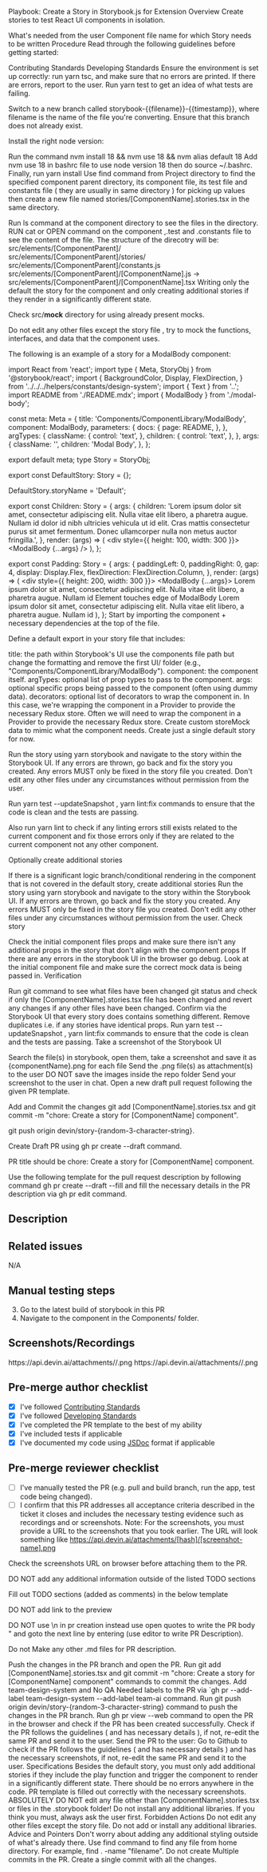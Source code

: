 Playbook: Create a Story in Storybook.js for Extension
Overview
Create stories to test React UI components in isolation.

What's needed from the user
Component file name for which Story needs to be written
Procedure
Read through the following guidelines before getting started:

Contributing Standards
Developing Standards
Ensure the environment is set up correctly: run yarn tsc, and make sure that no errors are printed. If there are errors, report to the user. Run yarn test to get an idea of what tests are failing.

Switch to a new branch called storybook-{{filename}}-{{timestamp}}, where filename is the name of the file you're converting. Ensure that this branch does not already exist.

Install the right node version:

Run the command nvm install 18 && nvm use 18 && nvm alias default 18
Add nvm use 18 in bashrc file to use node version 18 then do source ~/.bashrc.
Finally, run yarn install
Use find command from Project directory to find the specified component parent directory, its component file, its test file and constants file ( they are usually in same directory ) for picking up values then create a new file named stories/[ComponentName].stories.tsx in the same directory.

Run ls command at the component directory to see the files in the directory.
RUN cat or OPEN command on the component ,.test and .constants file to see the content of the file.
The structure of the direcotry will be:
src/elements/[ComponentParent]/
src/elements/[ComponentParent]/stories/
src/elements/[ComponentParent]/constants.js
src/elements/[ComponentParent]/[ComponentName].js -> src/elements/[ComponentParent]/[ComponentName].tsx
Writing only the default the story for the component and only creating additional stories if they render in a significantly different state.

Check src/__mock__ directory for using already present mocks.

Do not edit any other files except the story file , try to mock the functions, interfaces, and data that the component uses.

The following is an example of a story for a ModalBody component:

  import React from 'react';
  import type { Meta, StoryObj } from '@storybook/react';
  import {
    BackgroundColor,
    Display,
    FlexDirection,
  } from '../../../helpers/constants/design-system';
  import { Text } from '..';
  import README from './README.mdx';
  import { ModalBody } from './modal-body';

  const meta: Meta<typeof ModalBody> = {
    title: 'Components/ComponentLibrary/ModalBody',
    component: ModalBody,
    parameters: {
      docs: {
        page: README,
      },
    },
    argTypes: {
      className: {
        control: 'text',
      },
      children: {
        control: 'text',
      },
    },
    args: {
      className: '',
      children: 'Modal Body',
    },
  };

  export default meta;
  type Story = StoryObj<typeof ModalBody>;

  export const DefaultStory: Story = {};

  DefaultStory.storyName = 'Default';

  export const Children: Story = {
    args: {
      children:
        'Lorem ipsum dolor sit amet, consectetur adipiscing elit. Nulla vitae elit libero, a pharetra augue. Nullam id dolor id nibh ultricies vehicula ut id elit. Cras mattis consectetur purus sit amet fermentum. Donec ullamcorper nulla non metus auctor fringilla.',
    },
    render: (args) => (
      <div style={{ height: 100, width: 300 }}>
        <ModalBody {...args} />
      </div>
    ),
  };

  export const Padding: Story = {
    args: {
      paddingLeft: 0,
      paddingRight: 0,
      gap: 4,
      display: Display.Flex,
      flexDirection: FlexDirection.Column,
    },
    render: (args) => (
      <div style={{ height: 200, width: 300 }}>
        <ModalBody {...args}>
          <Text paddingLeft={4} paddingRight={4}>
            Lorem ipsum dolor sit amet, consectetur adipiscing elit. Nulla vitae
            elit libero, a pharetra augue. Nullam id
          </Text>
          <Text
            backgroundColor={BackgroundColor.primaryMuted}
            paddingLeft={4}
            paddingRight={4}
          >
            Element touches edge of ModalBody
          </Text>
          <Text paddingLeft={4} paddingRight={4}>
            Lorem ipsum dolor sit amet, consectetur adipiscing elit. Nulla vitae
            elit libero, a pharetra augue. Nullam id
          </Text>
        </ModalBody>
      </div>
    ),
  };
Start by importing the component + necessary dependencies at the top of the file.

Define a default export in your story file that includes:

title: the path within Storybook's UI use the components file path but change the formatting and remove the first UI/ folder (e.g., "Components/ComponentLibrary/ModalBody").
component: the component itself.
argTypes: optional list of prop types to pass to the component.
args: optional specific props being passed to the component (often using dummy data).
decorators: optional list of decorators to wrap the component in. In this case, we're wrapping the component in a Provider to provide the necessary Redux store.
Often we will need to wrap the component in a Provider to provide the necessary Redux store. Create custom storeMock data to mimic what the component needs.
Create just a single default story for now.

Run the story using yarn storybook and navigate to the story within the Storybook UI. If any errors are thrown, go back and fix the story you created. Any errors MUST only be fixed in the story file you created. Don't edit any other files under any circumstances without permission from the user.

Run yarn test --updateSnapshot , yarn lint:fix commands to ensure that the code is clean and the tests are passing.

Also run yarn lint to check if any linting errors still exists related to the current component and fix those errors only if they are related to the current component not any other component.

Optionally create additional stories

If there is a significant logic branch/conditional rendering in the component that is not covered in the default story, create additional stories
Run the story using yarn storybook and navigate to the story within the Storybook UI. If any errors are thrown, go back and fix the story you created. Any errors MUST only be fixed in the story file you created. Don't edit any other files under any circumstances without permission from the user.
Check story

Check the initial component files props and make sure there isn't any additional props in the story that don't align with the component props
If there are any errors in the storybook UI in the browser go debug. Look at the initial component file and make sure the correct mock data is being passed in.
Verification

Run git command to see what files have been changed git status and check if only the [ComponentName].stories.tsx file has been changed and revert any changes if any other files have been changed.
Confirm via the Storybook UI that every story does contains something different. Remove duplicates i.e. if any stories have identical props.
Run yarn test --updateSnapshot , yarn lint:fix commands to ensure that the code is clean and the tests are passing.
Take a screenshot of the Storybook UI

Search the file(s) in storybook, open them, take a screenshot and save it as {componentName}.png for each file
Send the .png file(s) as attachment(s) to the user
DO NOT save the images inside the repo folder
Send your screenshot to the user in chat.
Open a new draft pull request following the given PR template.

Add and Commit the changes git add [ComponentName].stories.tsx and git commit -m "chore: Create a story for [ComponentName] component".

git push origin devin/story-{random-3-character-string}.

Create Draft PR using gh pr create --draft command.

PR title should be chore: Create a story for [ComponentName] component.

Use the following template for the pull request description by following command gh pr create --draft --fill and fill the necessary details in the PR description via gh pr edit command.

  ## **Description**

  <!--
  [TODO]
  Write a short description of the changes included in this pull request, also include relevant motivation and context. Have in mind the following questions:
  1. What is the reason for the change?
  2. What is the improvement/solution?
  -->

  ## **Related issues**
  N/A

  ## **Manual testing steps**

  3. Go to the latest build of storybook in this PR
  4. Navigate to the <componentName> component in the Components/ folder.

  ## **Screenshots/Recordings**

  <Case1-screenshot-url>
  https://api.devin.ai/attachments/<hash>/<screenshot-name>.png

  <Case2-screenshot-url>
  https://api.devin.ai/attachments/<hash>/<screenshot-name>.png

  ## **Pre-merge author checklist**

  - [X] I've followed [Contributing Standards](<link>)
  - [X] I've followed [Developing Standards](<link>)
  - [X] I've completed the PR template to the best of my ability
  - [X] I've included tests if applicable
  - [X] I've documented my code using [JSDoc](https://jsdoc.app/) format if applicable

  ## **Pre-merge reviewer checklist**

  - [ ] I've manually tested the PR (e.g. pull and build branch, run the app, test code being changed).
  - [ ] I confirm that this PR addresses all acceptance criteria described in the ticket it closes and includes the necessary testing evidence such as recordings and or screenshots.
Note: For the screenshots, you must provide a URL to the screenshots that you took earlier. The URL will look something like https://api.devin.ai/attachments/[hash]/[screenshot-name].png

Check the screenshots URL on browser before attaching them to the PR.

DO NOT add any additional information outside of the listed TODO sections

Fill out TODO sections (added as comments) in the below template

DO NOT add link to the preview

DO NOT use \n in pr creation instead use open quotes to write the PR body " and goto the next line by entering (use editor to write PR Description).

Do not Make any other .md files for PR description.

Push the changes in the PR branch and open the PR.
Run git add [ComponentName].stories.tsx and git commit -m "chore: Create a story for [ComponentName] component" commands to commit the changes.
Add team-design-system and No QA Needed labels to the PR via `gh pr --add-label team-design-system --add-label team-ai command.
Run git push origin devin/story-{random-3-character-string} command to push the changes in the PR branch.
Run gh pr view --web command to open the PR in the browser and check if the PR has been created successfully.
Check if the PR follows the guidelines ( and has necessary details ), if not, re-edit the same PR and send it to the user.
Send the PR to the user:
Go to Github to check if the PR follows the guidelines ( and has necessary details ) and has the necessary screenshots, if not, re-edit the same PR and send it to the user.
Specifications
Besides the default story, you must only add additional stories if they include the play function and trigger the component to render in a significantly different state.
There should be no errors anywhere in the code.
PR template is filled out correctly with the necessary screenshots.
ABSOLUTELY DO NOT edit any file other than [ComponentName].stories.tsx or files in the .storybook folder!
Do not install any additional libraries. If you think you must, always ask the user first.
Forbidden Actions
Do not edit any other files except the story file.
Do not add or install any additional libraries.
Advice and Pointers
Don't worry about adding any additional styling outside of what's already there.
Use find command to find any file from home directory. For example, find . -name "filename".
Do not create Multiple commits in the PR. Create a single commit with all the changes.